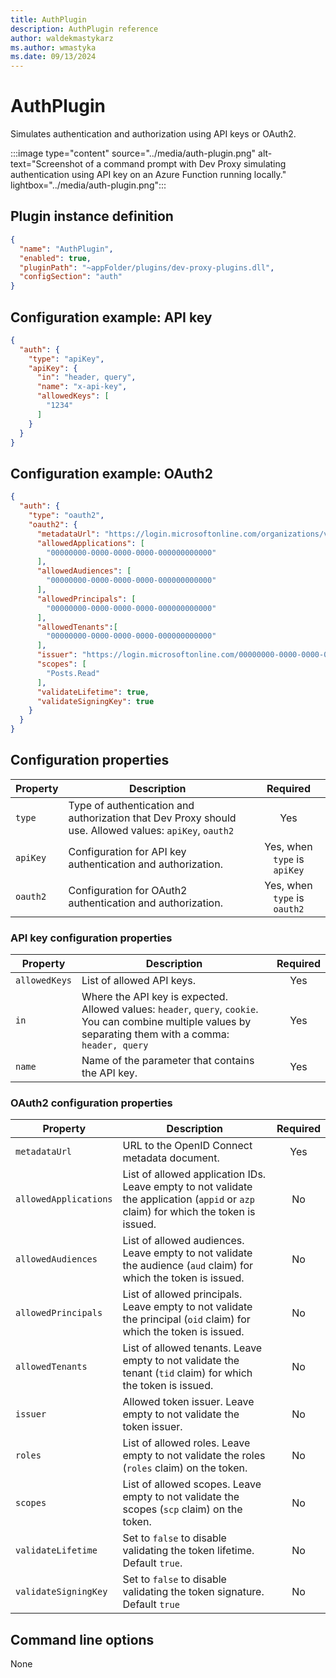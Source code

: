 ```yaml
---
title: AuthPlugin
description: AuthPlugin reference
author: waldekmastykarz
ms.author: wmastyka
ms.date: 09/13/2024
---
```


# AuthPlugin

Simulates authentication and authorization using API keys or OAuth2.

:::image type="content" source="../media/auth-plugin.png" alt-text="Screenshot of a command prompt with Dev Proxy simulating authentication using API key on an Azure Function running locally." lightbox="../media/auth-plugin.png":::

## Plugin instance definition

```json
{
  "name": "AuthPlugin",
  "enabled": true,
  "pluginPath": "~appFolder/plugins/dev-proxy-plugins.dll",
  "configSection": "auth"
}
```

## Configuration example: API key

```json
{
  "auth": {
    "type": "apiKey",
    "apiKey": {
      "in": "header, query",
      "name": "x-api-key",
      "allowedKeys": [
        "1234"
      ]
    }
  }
}
```

## Configuration example: OAuth2

```json
{
  "auth": {
    "type": "oauth2",
    "oauth2": {
      "metadataUrl": "https://login.microsoftonline.com/organizations/v2.0/.well-known/openid-configuration",
      "allowedApplications": [
        "00000000-0000-0000-0000-000000000000"
      ],
      "allowedAudiences": [
        "00000000-0000-0000-0000-000000000000"
      ],
      "allowedPrincipals": [
        "00000000-0000-0000-0000-000000000000"
      ],
      "allowedTenants":[
        "00000000-0000-0000-0000-000000000000"
      ],
      "issuer": "https://login.microsoftonline.com/00000000-0000-0000-0000-000000000000/v2.0",
      "scopes": [
        "Posts.Read"
      ],
      "validateLifetime": true,
      "validateSigningKey": true
    }
  }
}
```

## Configuration properties

| Property | Description | Required |
|----------|-------------|:--------:|
| `type` | Type of authentication and authorization that Dev Proxy should use. Allowed values: `apiKey`, `oauth2` | Yes |
| `apiKey` | Configuration for API key authentication and authorization. | Yes, when `type` is `apiKey` |
| `oauth2` | Configuration for OAuth2 authentication and authorization. | Yes, when `type` is `oauth2` |

### API key configuration properties

| Property | Description | Required |
|----------|-------------|:--------:|
| `allowedKeys` | List of allowed API keys. | Yes |
| `in` | Where the API key is expected. Allowed values: `header`, `query`, `cookie`. You can combine multiple values by separating them with a comma: `header, query` | Yes |
| `name` | Name of the parameter that contains the API key. | Yes |

### OAuth2 configuration properties

| Property | Description | Required |
|----------|-------------|:--------:|
| `metadataUrl` | URL to the OpenID Connect metadata document. | Yes |
| `allowedApplications` | List of allowed application IDs. Leave empty to not validate the application (`appid` or `azp` claim) for which the token is issued. | No |
| `allowedAudiences` | List of allowed audiences. Leave empty to not validate the audience (`aud` claim) for which the token is issued. | No |
| `allowedPrincipals` | List of allowed principals. Leave empty to not validate the principal (`oid` claim) for which the token is issued. | No |
| `allowedTenants` | List of allowed tenants. Leave empty to not validate the tenant (`tid` claim) for which the token is issued. | No |
| `issuer` | Allowed token issuer. Leave empty to not validate the token issuer. | No |
| `roles` | List of allowed roles. Leave empty to not validate the roles (`roles` claim) on the token. | No |
| `scopes` | List of allowed scopes. Leave empty to not validate the scopes (`scp` claim) on the token. | No |
| `validateLifetime` | Set to `false` to disable validating the token lifetime. Default `true`. | No |
| `validateSigningKey` | Set to `false` to disable validating the token signature. Default `true` | No |

## Command line options

None
